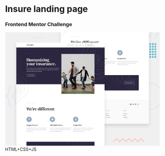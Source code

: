 # **Insure landing page**
### Frontend Mentor Challenge
![](./design/desktop-preview.jpg)
HTML+CSS+JS
